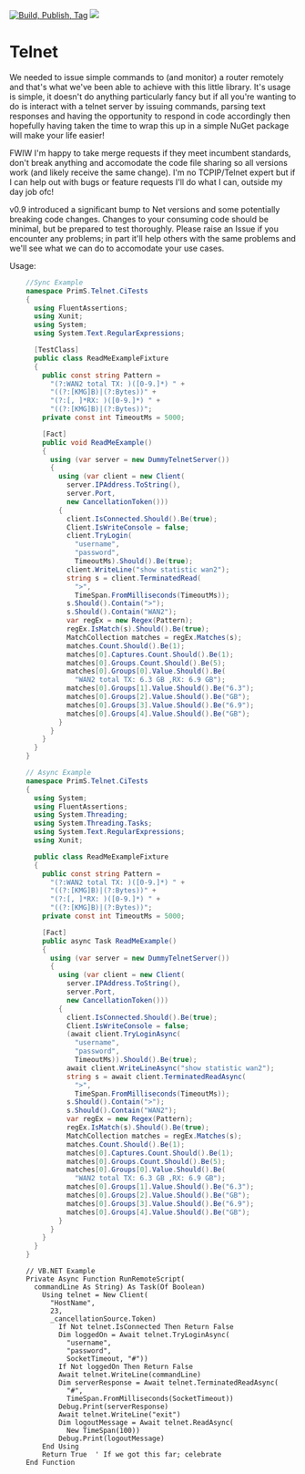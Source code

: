 [![Build, Publish, Tag](https://github.com/9swampy/Telnet/actions/workflows/build.yml/badge.svg)](https://github.com/9swampy/Telnet/actions/workflows/build.yml)
[![][nuget-img]][nuget]

[nuget]:     https://badge.fury.io/nu/telnet
[nuget-img]: https://badge.fury.io/nu/telnet.svg

Telnet
======

We needed to issue simple commands to (and monitor) a router remotely and that's what we've been able to achieve with this 
little library. It's usage is simple, it doesn't do anything particularly fancy but if all you're wanting to do is interact
with a telnet server by issuing commands, parsing text responses and having the opportunity to respond in code accordingly
then hopefully having taken the time to wrap this up in a simple NuGet package will make your life easier!

FWIW I'm happy to take merge requests if they meet incumbent standards, don't break anything and accomodate the code file
sharing so all versions work (and likely receive the same change). I'm no TCPIP/Telnet expert but if I can help out with
bugs or feature requests I'll do what I can, outside my day job ofc!

v0.9 introduced a significant bump to Net versions and some potentially breaking code changes. Changes to your consuming
code should be minimal, but be prepared to test thoroughly. Please raise an Issue if you encounter any problems; in part
it'll help others with the same problems and we'll see what we can do to accomodate your use cases.

Usage:
```csharp
    //Sync Example
    namespace PrimS.Telnet.CiTests
    {
      using FluentAssertions;
      using Xunit;
      using System;
      using System.Text.RegularExpressions;

      [TestClass]
      public class ReadMeExampleFixture
      {
        public const string Pattern =
          "(?:WAN2 total TX: )([0-9.]*) " +
          "((?:[KMG]B)|(?:Bytes))" +
          "(?:[, ]*RX: )([0-9.]*) " +
          "((?:[KMG]B)|(?:Bytes))";
        private const int TimeoutMs = 5000;

        [Fact]
        public void ReadMeExample()
        {
          using (var server = new DummyTelnetServer())
          {
            using (var client = new Client(
              server.IPAddress.ToString(),
              server.Port,
              new CancellationToken()))
            {
              client.IsConnected.Should().Be(true);
              Client.IsWriteConsole = false;
              client.TryLogin(
                "username",
                "password",
                TimeoutMs).Should().Be(true);
              client.WriteLine("show statistic wan2");
              string s = client.TerminatedRead(
                ">",
                TimeSpan.FromMilliseconds(TimeoutMs));
              s.Should().Contain(">");
              s.Should().Contain("WAN2");
              var regEx = new Regex(Pattern);
              regEx.IsMatch(s).Should().Be(true);
              MatchCollection matches = regEx.Matches(s);
              matches.Count.Should().Be(1);
              matches[0].Captures.Count.Should().Be(1);
              matches[0].Groups.Count.Should().Be(5);
              matches[0].Groups[0].Value.Should().Be(
                "WAN2 total TX: 6.3 GB ,RX: 6.9 GB");
              matches[0].Groups[1].Value.Should().Be("6.3");
              matches[0].Groups[2].Value.Should().Be("GB");
              matches[0].Groups[3].Value.Should().Be("6.9");
              matches[0].Groups[4].Value.Should().Be("GB");
            }
          }
        }
      }
    }
```

```csharp
    // Async Example
    namespace PrimS.Telnet.CiTests
    {
      using System;
      using FluentAssertions;
      using System.Threading;
      using System.Threading.Tasks;
      using System.Text.RegularExpressions;
      using Xunit;

      public class ReadMeExampleFixture
      {
        public const string Pattern =
          "(?:WAN2 total TX: )([0-9.]*) " +
          "((?:[KMG]B)|(?:Bytes))" +
          "(?:[, ]*RX: )([0-9.]*) " +
          "((?:[KMG]B)|(?:Bytes))";
        private const int TimeoutMs = 5000;

        [Fact]
        public async Task ReadMeExample()
        {
          using (var server = new DummyTelnetServer())
          {
            using (var client = new Client(
              server.IPAddress.ToString(),
              server.Port,
              new CancellationToken()))
            {
              client.IsConnected.Should().Be(true);
              Client.IsWriteConsole = false;
              (await client.TryLoginAsync(
                "username",
                "password",
                TimeoutMs)).Should().Be(true);
              await client.WriteLineAsync("show statistic wan2");
              string s = await client.TerminatedReadAsync(
                ">",
                TimeSpan.FromMilliseconds(TimeoutMs));
              s.Should().Contain(">");
              s.Should().Contain("WAN2");
              var regEx = new Regex(Pattern);
              regEx.IsMatch(s).Should().Be(true);
              MatchCollection matches = regEx.Matches(s);
              matches.Count.Should().Be(1);
              matches[0].Captures.Count.Should().Be(1);
              matches[0].Groups.Count.Should().Be(5);
              matches[0].Groups[0].Value.Should().Be(
                "WAN2 total TX: 6.3 GB ,RX: 6.9 GB");
              matches[0].Groups[1].Value.Should().Be("6.3");
              matches[0].Groups[2].Value.Should().Be("GB");
              matches[0].Groups[3].Value.Should().Be("6.9");
              matches[0].Groups[4].Value.Should().Be("GB");
            }
          }
        }
      }
    }
```

```vbnet
    // VB.NET Example
    Private Async Function RunRemoteScript(
      commandLine As String) As Task(Of Boolean)
        Using telnet = New Client(
          "HostName",
          23,
          _cancellationSource.Token)
            If Not telnet.IsConnected Then Return False
            Dim loggedOn = Await telnet.TryLoginAsync(
              "username",
              "password",
              SocketTimeout, "#"))
            If Not loggedOn Then Return False
            Await telnet.WriteLine(commandLine)
            Dim serverResponse = Await telnet.TerminatedReadAsync(
              "#",
              TimeSpan.FromMilliseconds(SocketTimeout))
            Debug.Print(serverResponse)
            Await telnet.WriteLine("exit")
            Dim logoutMessage = Await telnet.ReadAsync(
              New TimeSpan(100))
            Debug.Print(logoutMessage)
        End Using
        Return True  ' If we got this far; celebrate
    End Function
